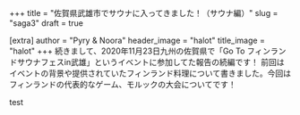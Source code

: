 +++
title = "佐賀県武雄市でサウナに入ってきました！（サウナ編）"
slug = "saga3"
draft = true

[extra]
author = "Pyry & Noora"
header_image = "halot"
title_image = "halot"
+++
続きまして、2020年11月23日九州の佐賀県で「Go To フィンランドサウナフェスin武雄」というイベントに参加してた報告の続編です！
前回はイベントの背景や提供されていたフィンランド料理について書きました。今回はフィンランドの代表的なゲーム、モルックの大会についてです！
<!-- more -->
test
